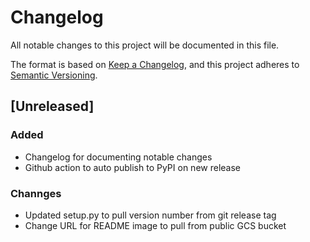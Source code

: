 # Changelog
All notable changes to this project will be documented in this file.

The format is based on [Keep a Changelog](https://keepachangelog.com/en/1.0.0/),
and this project adheres to [Semantic Versioning](https://semver.org/spec/v2.0.0.html).

## [Unreleased]

### Added
- Changelog for documenting notable changes
- Github action to auto publish to PyPI on new release

### Channges
- Updated setup.py to pull version number from git release tag
- Change URL for README image to pull from public GCS bucket
